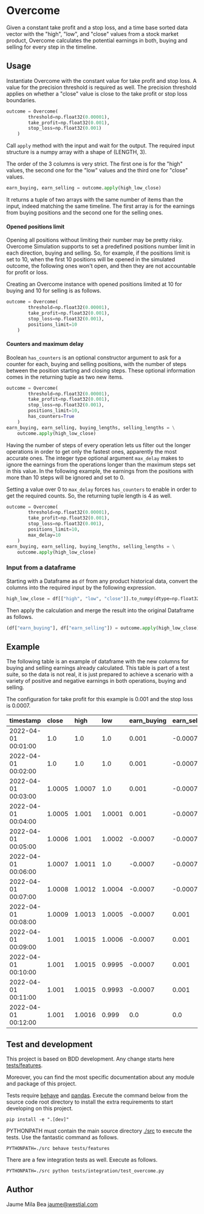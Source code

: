 Overcome
========

Given a constant take profit and a stop loss, and a time base sorted data vector 
with the "high", "low", and "close" values from a stock market product, Overcome 
calculates the potential earnings in both, buying and selling for every step in 
the timeline.

## Usage ##

Instantiate Overcome with the constant value for take profit and stop loss. 
A value for the precision threshold is required as well. The precision threshold
applies on whether a "close" value is close to the take profit or stop loss 
boundaries.
```python
outcome = Overcome(
        threshold=np.float32(0.00001),
        take_profit=np.float32(0.001),
        stop_loss=np.float32(0.001)
    )
```

Call `apply` method with the input and wait for the output. The required input
structure is a numpy array with a shape of (LENGTH, 3).

The order of the 3 columns is very strict. The first one is for the "high" 
values, the second one for the "low" values and the third one for "close" values.

```python
earn_buying, earn_selling = outcome.apply(high_low_close)
```

It returns a tuple of two arrays with the same number of items than the input,
indeed matching the same timeline. The first array is for the earnings from 
buying positions and the second one for the selling ones.

#### Opened positions limit ####

Opening all positions without limiting their number may be pretty risky. 
Overcome Simulation supports to set a predefined positions number limit in each
direction, buying and selling. So, for example, if the positions limit is set to
10, when the first 10 positions will be opened in the simulated outcome, the
following ones won't open, and then they are not accountable for profit or loss.

Creating an Overcome instance with opened positions limited at 10 for buying and 
10 for selling is as follows.

```python
outcome = Overcome(
        threshold=np.float32(0.00001),
        take_profit=np.float32(0.001),
        stop_loss=np.float32(0.001),
        positions_limit=10
    )
```

#### Counters and maximum delay ####

Boolean `has_counters` is an optional constructor argument to ask for a counter
for each, buying and selling positions, with the number of steps between the
position starting and closing steps. These optional information comes in the
returning tuple as two new items.

```python
outcome = Overcome(
        threshold=np.float32(0.00001),
        take_profit=np.float32(0.001),
        stop_loss=np.float32(0.001),
        positions_limit=10,
        has_counters=True
    )
earn_buying, earn_selling, buying_lengths, selling_lengths = \
    outcome.apply(high_low_close)
```

Having the number of steps of every operation lets us filter out the longer
operations in order to get only the fastest ones, apparently the most accurate 
ones. The integer type optional argument `max_delay` makes to ignore the earnings
from the operations longer than the maximum steps set in this value. In the
following example, the earnings from the positions with more than 10 steps will
be ignored and set to 0.

Setting a value over 0 to `max_delay` forces `has_counters` to enable in order
to get the required counts. So, the returning tuple length is 4 as well.

```python
outcome = Overcome(
        threshold=np.float32(0.00001),
        take_profit=np.float32(0.001),
        stop_loss=np.float32(0.001),
        positions_limit=10,
        max_delay=10
    )
earn_buying, earn_selling, buying_lengths, selling_lengths = \
    outcome.apply(high_low_close)
```

### Input from a dataframe ###

Starting with a Dataframe as `df` from any product historical data, convert the 
columns into the required input by the following expression.

```python
high_low_close = df[["high", "low", "close"]].to_numpy(dtype=np.float32)
```
        
Then apply the calculation and merge the result into the original Dataframe as 
follows.

```python
(df["earn_buying"], df["earn_selling"]) = outcome.apply(high_low_close)
```

## Example ##

The following table is an example of dataframe with the new columns for
buying and selling earnings already calculated. This table is part of a test
suite, so the data is not real, it is just prepared to achieve a scenario with
a variety of positive and negative earnings in both operations, buying and 
selling.

The configuration for take profit for this example is 0.001 and the stop loss is
0.0007. 

|timestamp|close|high|low|earn_buying|earn_selling|
|:----|:----|:----|:----|:----|:----|
|2022-04-01 00:01:00|1.0|1.0|1.0|0.001|-0.0007|
|2022-04-01 00:02:00|1.0|1.0|1.0|0.001|-0.0007|
|2022-04-01 00:03:00|1.0005|1.0007|1.0|0.001|-0.0007|
|2022-04-01 00:04:00|1.0005|1.001|1.0001|0.001|-0.0007|
|2022-04-01 00:05:00|1.0006|1.001|1.0002|-0.0007|-0.0007|
|2022-04-01 00:06:00|1.0007|1.0011|1.0|-0.0007|-0.0007|
|2022-04-01 00:07:00|1.0008|1.0012|1.0004|-0.0007|-0.0007|
|2022-04-01 00:08:00|1.0009|1.0013|1.0005|-0.0007|0.001|
|2022-04-01 00:09:00|1.001|1.0015|1.0006|-0.0007|0.001|
|2022-04-01 00:10:00|1.001|1.0015|0.9995|-0.0007|0.001|
|2022-04-01 00:11:00|1.001|1.0015|0.9993|-0.0007|0.001|
|2022-04-01 00:12:00|1.001|1.0016|0.999|0.0|0.0|

## Test and development ## 

This project is based on BDD development. Any change starts here [tests/features](tests/features).

Moreover, you can find the most specific documentation about any module and
package of this project.

Tests require [behave](https://behave.readthedocs.io/) and [pandas](https://pandas.pydata.org/).
Execute the command below from the source code root directory to install the 
extra requirements to start developing on this project.

```
pip install -e ".[dev]"
```

PYTHONPATH must contain the main source directory [./src](./src) to execute the 
tests. Use the fantastic  command as 
follows.

```
PYTHONPATH=./src behave tests/features
```

There are a few integration tests as well. Execute as follows.

```
PYTHONPATH=./src python tests/integration/test_overcome.py
```

## Author ##

Jaume Mila Bea <jaume@westial.com>
